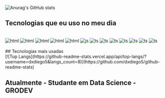 ![Anurag's GitHub stats](https://github-readme-stats.vercel.app/api?username=dxdiego5&show_icons=true)

  
## Tecnologias que eu uso no meu dia

<div styled="display: incline_block"><br/>

<img align="center" alt="html" src="https://img.shields.io/badge/Node.js-43853D?style=for-the-badge&logo=node.js&logoColor=white"/>
<img align="center" alt="html" src="https://img.shields.io/badge/CSS3-1572B6?style=for-the-badge&logo=css3&logoColor=white"/>
<img align="center" alt="html" src="https://img.shields.io/badge/Python-14354C?style=for-the-badge&logo=python&logoColor=white"/>
<img align="center" alt="html" src="https://img.shields.io/badge/PHP-777BB4?style=for-the-badge&logo=php&logoColor=white"/>
<img align="center" alt="html" src="https://img.shields.io/badge/HTML5-E34F26?style=for-the-badge&logo=html5&logoColor=white"/>
<img align="center" alt="js" src="https://img.shields.io/badge/JavaScript-323330?style=for-the-badge&logo=javascript&logoColor=F7DF1E"/>
<img align="center" alt="ts" src="https://img.shields.io/badge/TypeScript-007ACC?style=for-the-badge&logo=typescript&logoColor=white"/>
<img align="center" alt="ts" src="https://img.shields.io/badge/Express.js-404D59?style=for-the-badge"/>
<img align="center" alt="ts" src="https://img.shields.io/badge/Bootstrap-563D7C?style=for-the-badge&logo=bootstrap&logoColor=white"/>

<img align="center" alt="ts" src="https://img.shields.io/badge/jQuery-0769AD?style=for-the-badge&logo=jquery&logoColor=white"/>
<img align="center" alt="ts" src="https://img.shields.io/badge/MySQL-00000F?style=for-the-badge&logo=mysql&logoColor=white"/>
<img align="center" alt="ts" src="https://img.shields.io/badge/PostgreSQL-316192?style=for-the-badge&logo=postgresql&logoColor=white"/>
<img align="center" alt="ts" src="https://img.shields.io/badge/GitHub-100000?style=for-the-badge&logo=github&logoColor=white"/>
</div>
<br/>
## Tecnologias mais usadas
<br/>
[![Top Langs](https://github-readme-stats.vercel.app/api/top-langs/?username=dxdiego5&langs_count=8)](https://github.com/dxdiego5/github-readme-stats) 

## Atualmente - Studante em Data Science - GRODEV

